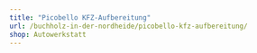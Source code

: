 ```yaml
---
title: "Picobello KFZ-Aufbereitung"
url: /buchholz-in-der-nordheide/picobello-kfz-aufbereitung/
shop: Autowerkstatt
---
```

